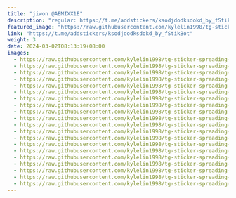 ```yaml
---
title: "jiwon @AEMIXX1E"
description: "regular: https://t.me/addstickers/ksodjdodksdokd_by_fStikBot"
featured_image: "https://raw.githubusercontent.com/kylelin1998/tg-sticker-spreading-worldwide-images/main/img/835ced7b-ce2d-4576-b2f0-90fd1787dd1e.jpg"
link: "https://t.me/addstickers/ksodjdodksdokd_by_fStikBot"
weight: 3
date: 2024-03-02T08:13:19+08:00
images:
  - https://raw.githubusercontent.com/kylelin1998/tg-sticker-spreading-worldwide-images/main/img/835ced7b-ce2d-4576-b2f0-90fd1787dd1e.jpg
  - https://raw.githubusercontent.com/kylelin1998/tg-sticker-spreading-worldwide-images/main/img/fbc05646-4ac0-4dcc-a5b4-f0aceb9c0266.jpg
  - https://raw.githubusercontent.com/kylelin1998/tg-sticker-spreading-worldwide-images/main/img/70781bec-c8f5-484d-979c-3e60ee21375b.jpg
  - https://raw.githubusercontent.com/kylelin1998/tg-sticker-spreading-worldwide-images/main/img/bdac66d0-5f9a-43a8-9175-d3191f1e223f.jpg
  - https://raw.githubusercontent.com/kylelin1998/tg-sticker-spreading-worldwide-images/main/img/642a0383-c6bc-4ae0-916c-97d181bd4e9b.jpg
  - https://raw.githubusercontent.com/kylelin1998/tg-sticker-spreading-worldwide-images/main/img/78615cc3-bbcb-4d66-913f-b46745ab3a5b.jpg
  - https://raw.githubusercontent.com/kylelin1998/tg-sticker-spreading-worldwide-images/main/img/3a4ba47c-a6a4-4535-8f14-2d4ba56608e9.jpg
  - https://raw.githubusercontent.com/kylelin1998/tg-sticker-spreading-worldwide-images/main/img/9f81f7b9-3a6c-4fd5-ad54-b6db1d9b4714.jpg
  - https://raw.githubusercontent.com/kylelin1998/tg-sticker-spreading-worldwide-images/main/img/9e18775b-527b-438e-ab61-4c1aea515d4a.jpg
  - https://raw.githubusercontent.com/kylelin1998/tg-sticker-spreading-worldwide-images/main/img/0803d155-00cd-44ce-acf2-dd078f288601.jpg
  - https://raw.githubusercontent.com/kylelin1998/tg-sticker-spreading-worldwide-images/main/img/5cd0ee56-655e-45b5-8c41-df848dbb7247.jpg
  - https://raw.githubusercontent.com/kylelin1998/tg-sticker-spreading-worldwide-images/main/img/d67d86b6-4b54-4287-a011-7277e374c1bc.jpg
  - https://raw.githubusercontent.com/kylelin1998/tg-sticker-spreading-worldwide-images/main/img/f49b6313-c2f5-452d-b4ea-10bde613c9e3.jpg
  - https://raw.githubusercontent.com/kylelin1998/tg-sticker-spreading-worldwide-images/main/img/81563a03-ee64-4541-8960-dda39e21ead9.jpg
  - https://raw.githubusercontent.com/kylelin1998/tg-sticker-spreading-worldwide-images/main/img/b2fcfdd9-36d4-4253-8568-c8f9ec0f61c9.jpg
  - https://raw.githubusercontent.com/kylelin1998/tg-sticker-spreading-worldwide-images/main/img/2618ce43-70e6-45bf-b57f-8cc1433f0f4b.jpg
  - https://raw.githubusercontent.com/kylelin1998/tg-sticker-spreading-worldwide-images/main/img/c7e0da20-1aa2-436d-9dcf-3d8d4afb7f61.jpg
  - https://raw.githubusercontent.com/kylelin1998/tg-sticker-spreading-worldwide-images/main/img/f6eea0ce-c6ee-4cc2-8579-2ee0771b70e5.jpg
  - https://raw.githubusercontent.com/kylelin1998/tg-sticker-spreading-worldwide-images/main/img/d325a447-7846-4029-b066-07a8b057b917.jpg
  - https://raw.githubusercontent.com/kylelin1998/tg-sticker-spreading-worldwide-images/main/img/260fa92f-421c-4dad-a667-de5ad4c44591.jpg
---
```


